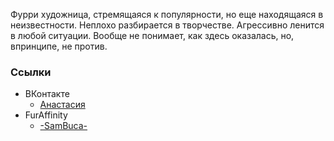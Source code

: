 Фурри художница, стремящаяся к популярности, но еще находящаяся в неизвестности. Неплохо разбирается в творчестве.
Агрессивно ленится в любой ситуации. 
Вообще не понимает, как здесь оказалась, но, впринципе, не против.

### Ссылки

- ВКонтакте
  - [Анастасия](https://vk.com/tison_yang)
- FurAffinity
  - [-SamBuca-](https://www.furaffinity.net/user/-sambuca-/)
